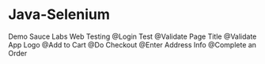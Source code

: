 # Java-Selenium
Demo Sauce Labs Web Testing
@Login Test
@Validate Page Title
@Validate App Logo
@Add to Cart
@Do Checkout
@Enter Address Info
@Complete an Order
